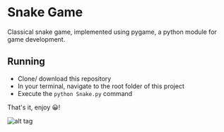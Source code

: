# Snake Game
Classical snake game, implemented using pygame, a python module for game development.

## Running
- Clone/ download this repository
- In your terminal, navigate to the root folder of this project
- Execute the `python Snake.py` command

That's it, enjoy 😀!

![alt tag](https://user-images.githubusercontent.com/19740175/68547453-8fd61e80-03c0-11ea-9c7e-a612c783d202.JPG)
